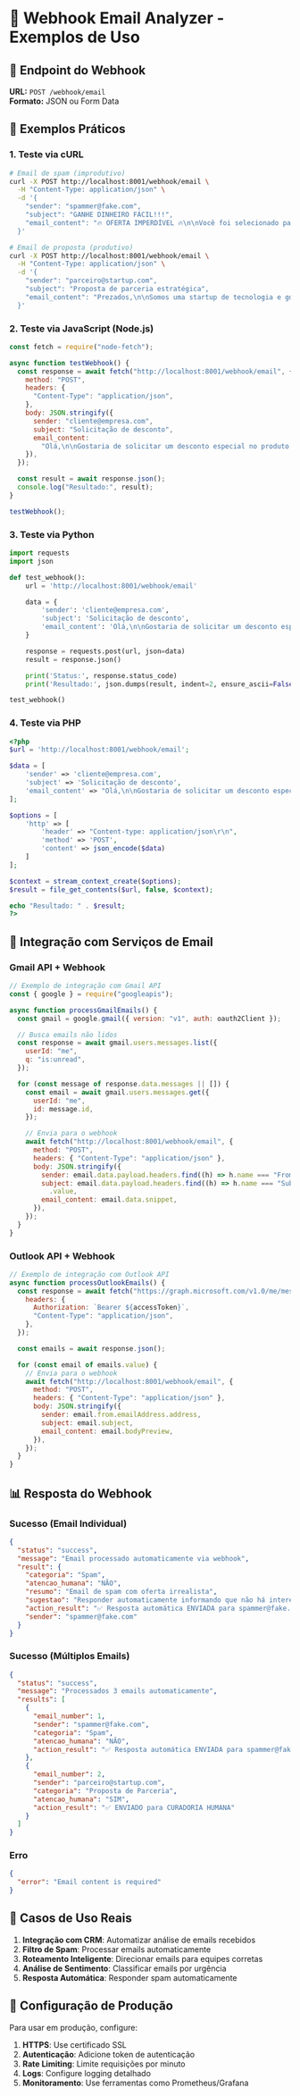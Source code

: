 # 🔗 Webhook Email Analyzer - Exemplos de Uso

## 📡 Endpoint do Webhook

**URL:** `POST /webhook/email`  
**Formato:** JSON ou Form Data

## 🧪 Exemplos Práticos

### 1. Teste via cURL

```bash
# Email de spam (improdutivo)
curl -X POST http://localhost:8001/webhook/email \
  -H "Content-Type: application/json" \
  -d '{
    "sender": "spammer@fake.com",
    "subject": "GANHE DINHEIRO FÁCIL!!!",
    "email_content": "🔥 OFERTA IMPERDÍVEL 🔥\n\nVocê foi selecionado para receber R$ 50.000,00!!!\nClique aqui agora: www.fakesite.com"
  }'

# Email de proposta (produtivo)
curl -X POST http://localhost:8001/webhook/email \
  -H "Content-Type: application/json" \
  -d '{
    "sender": "parceiro@startup.com",
    "subject": "Proposta de parceria estratégica",
    "email_content": "Prezados,\n\nSomos uma startup de tecnologia e gostaríamos de propor uma parceria estratégica com sua empresa.\n\nPodemos agendar uma reunião?\n\nAtenciosamente,\nMaria Santos"
  }'
```

### 2. Teste via JavaScript (Node.js)

```javascript
const fetch = require("node-fetch");

async function testWebhook() {
  const response = await fetch("http://localhost:8001/webhook/email", {
    method: "POST",
    headers: {
      "Content-Type": "application/json",
    },
    body: JSON.stringify({
      sender: "cliente@empresa.com",
      subject: "Solicitação de desconto",
      email_content:
        "Olá,\n\nGostaria de solicitar um desconto especial no produto que vocês vendem.\n\nAtenciosamente,\nJoão Silva",
    }),
  });

  const result = await response.json();
  console.log("Resultado:", result);
}

testWebhook();
```

### 3. Teste via Python

```python
import requests
import json

def test_webhook():
    url = 'http://localhost:8001/webhook/email'

    data = {
        'sender': 'cliente@empresa.com',
        'subject': 'Solicitação de desconto',
        'email_content': 'Olá,\n\nGostaria de solicitar um desconto especial no produto que vocês vendem.\n\nAtenciosamente,\nJoão Silva'
    }

    response = requests.post(url, json=data)
    result = response.json()

    print('Status:', response.status_code)
    print('Resultado:', json.dumps(result, indent=2, ensure_ascii=False))

test_webhook()
```

### 4. Teste via PHP

```php
<?php
$url = 'http://localhost:8001/webhook/email';

$data = [
    'sender' => 'cliente@empresa.com',
    'subject' => 'Solicitação de desconto',
    'email_content' => "Olá,\n\nGostaria de solicitar um desconto especial no produto que vocês vendem.\n\nAtenciosamente,\nJoão Silva"
];

$options = [
    'http' => [
        'header' => "Content-type: application/json\r\n",
        'method' => 'POST',
        'content' => json_encode($data)
    ]
];

$context = stream_context_create($options);
$result = file_get_contents($url, false, $context);

echo "Resultado: " . $result;
?>
```

## 🔄 Integração com Serviços de Email

### Gmail API + Webhook

```javascript
// Exemplo de integração com Gmail API
const { google } = require("googleapis");

async function processGmailEmails() {
  const gmail = google.gmail({ version: "v1", auth: oauth2Client });

  // Busca emails não lidos
  const response = await gmail.users.messages.list({
    userId: "me",
    q: "is:unread",
  });

  for (const message of response.data.messages || []) {
    const email = await gmail.users.messages.get({
      userId: "me",
      id: message.id,
    });

    // Envia para o webhook
    await fetch("http://localhost:8001/webhook/email", {
      method: "POST",
      headers: { "Content-Type": "application/json" },
      body: JSON.stringify({
        sender: email.data.payload.headers.find((h) => h.name === "From").value,
        subject: email.data.payload.headers.find((h) => h.name === "Subject")
          .value,
        email_content: email.data.snippet,
      }),
    });
  }
}
```

### Outlook API + Webhook

```javascript
// Exemplo de integração com Outlook API
async function processOutlookEmails() {
  const response = await fetch("https://graph.microsoft.com/v1.0/me/messages", {
    headers: {
      Authorization: `Bearer ${accessToken}`,
      "Content-Type": "application/json",
    },
  });

  const emails = await response.json();

  for (const email of emails.value) {
    // Envia para o webhook
    await fetch("http://localhost:8001/webhook/email", {
      method: "POST",
      headers: { "Content-Type": "application/json" },
      body: JSON.stringify({
        sender: email.from.emailAddress.address,
        subject: email.subject,
        email_content: email.bodyPreview,
      }),
    });
  }
}
```

## 📊 Resposta do Webhook

### Sucesso (Email Individual)

```json
{
  "status": "success",
  "message": "Email processado automaticamente via webhook",
  "result": {
    "categoria": "Spam",
    "atencao_humana": "NÃO",
    "resumo": "Email de spam com oferta irrealista",
    "sugestao": "Responder automaticamente informando que não há interesse",
    "action_result": "✅ Resposta automática ENVIADA para spammer@fake.com",
    "sender": "spammer@fake.com"
  }
}
```

### Sucesso (Múltiplos Emails)

```json
{
  "status": "success",
  "message": "Processados 3 emails automaticamente",
  "results": [
    {
      "email_number": 1,
      "sender": "spammer@fake.com",
      "categoria": "Spam",
      "atencao_humana": "NÃO",
      "action_result": "✅ Resposta automática ENVIADA para spammer@fake.com"
    },
    {
      "email_number": 2,
      "sender": "parceiro@startup.com",
      "categoria": "Proposta de Parceria",
      "atencao_humana": "SIM",
      "action_result": "✅ ENVIADO para CURADORIA HUMANA"
    }
  ]
}
```

### Erro

```json
{
  "error": "Email content is required"
}
```

## 🚀 Casos de Uso Reais

1. **Integração com CRM**: Automatizar análise de emails recebidos
2. **Filtro de Spam**: Processar emails automaticamente
3. **Roteamento Inteligente**: Direcionar emails para equipes corretas
4. **Análise de Sentimento**: Classificar emails por urgência
5. **Resposta Automática**: Responder spam automaticamente

## 🔧 Configuração de Produção

Para usar em produção, configure:

1. **HTTPS**: Use certificado SSL
2. **Autenticação**: Adicione token de autenticação
3. **Rate Limiting**: Limite requisições por minuto
4. **Logs**: Configure logging detalhado
5. **Monitoramento**: Use ferramentas como Prometheus/Grafana
